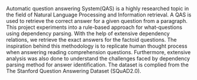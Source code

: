 Automatic question answering System(QAS) is a highly researched topic in the field of Natural Language Processing and Information retrieval. 
A QAS is used to retrieve the correct answer for a given question from a paragraph. This project experiments into a rule-based approach for what-questions using dependency parsing. With the help of extensive dependency relations, we retrieve the exact answers for the factoid questions. The inspiration behind this methodology is to replicate human thought process when answering reading comprehension questions. Furthermore, extensive analysis was also done to understand the challenges faced by dependency parsing method for answer identification. The dataset is complied from the The Stanford Question Answering Dataset (SQuAD2.0). 
